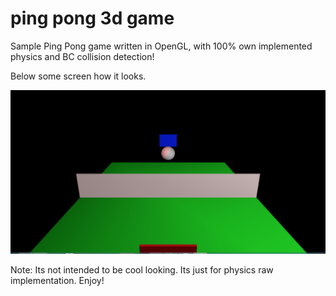 # ping pong 3d game

Sample Ping Pong game written in OpenGL, with 100% own implemented physics and BC collision detection!

Below some screen how it looks. 

![alt tag](https://raw.githubusercontent.com/walu2/ping_pong_3d_game/master/screen.png)


Note: Its not intended to be cool looking. Its just for physics raw implementation. Enjoy! 